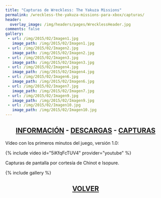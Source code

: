 ```yaml
---
title: "Capturas de Wreckless: The Yakuza Missions"
permalink: /wreckless-the-yakuza-missions-para-xbox/capturas/
header:
  overlay_image: /img/headers/pages/WrecklessHeader.jpg
comments: false
gallery:
 - url: /img/2015/02/Imagen1.jpg
   image_path: /img/2015/02/Imagen1.jpg
 - url: /img/2015/02/Imagen2.jpg
   image_path: /img/2015/02/Imagen2.jpg
 - url: /img/2015/02/Imagen3.jpg
   image_path: /img/2015/02/Imagen3.jpg
 - url: /img/2015/02/Imagen4.jpg
   image_path: /img/2015/02/Imagen4.jpg
 - url: /img/2015/02/Imagen6.jpg
   image_path: /img/2015/02/Imagen6.jpg
 - url: /img/2015/02/Imagen7.jpg
   image_path: /img/2015/02/Imagen7.jpg
 - url: /img/2015/02/Imagen9.jpg
   image_path: /img/2015/02/Imagen9.jpg
 - url: /img/2015/02/Imagen10.jpg
   image_path: /img/2015/02/Imagen10.jpg
---
```

<h2 style="text-align: center;"><strong><a href="/wreckless-the-yakuza-missions-para-xbox/informacion/">INFORMACIÓN</a> - <a href="/wreckless-the-yakuza-missions-para-xbox/descargar/">DESCARGAS</a> - <a href="/wreckless-the-yakuza-missions-para-xbox/capturas/">CAPTURAS</a></strong></h2>

Vídeo con los primeros minutos del juego, versión 1.0:

{% include video id="5iKfqFcTUV4" provider="youtube" %}

Capturas de pantalla por cortesía de Chinot e Isopure.

{% include gallery %}

<h2 style="text-align: center;"><a href="/wreckless-the-yakuza-missions-para-xbox/"><strong>VOLVER</strong></a></h2>



